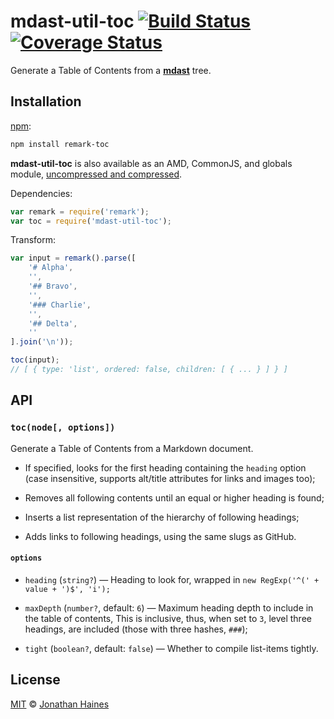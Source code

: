 # mdast-util-toc [![Build Status][build-badge]][build-status] [![Coverage Status][coverage-badge]][coverage-status]

Generate a Table of Contents from a [**mdast**][mdast] tree.

## Installation

[npm][]:

```bash
npm install remark-toc
```

**mdast-util-toc** is also available as an AMD, CommonJS, and globals
module, [uncompressed and compressed][releases].

Dependencies:

```javascript
var remark = require('remark');
var toc = require('mdast-util-toc');
```

Transform:

```javascript
var input = remark().parse([
    '# Alpha',
    '',
    '## Bravo',
    '',
    '### Charlie',
    '',
    '## Delta',
    ''
].join('\n'));

toc(input);
// [ { type: 'list', ordered: false, children: [ { ... } ] } ]
```

## API

### `toc(node[, options])`

Generate a Table of Contents from a Markdown document.

*   If specified, looks for the first heading containing the `heading` option
    (case insensitive, supports alt/title attributes for links and images too);

*   Removes all following contents until an equal or higher heading is found;

*   Inserts a list representation of the hierarchy of following headings;

*   Adds links to following headings, using the same slugs as GitHub.

#### `options`

*   `heading` (`string?`)
    — Heading to look for, wrapped in `new RegExp('^(' + value + ')$', 'i');`

*   `maxDepth` (`number?`, default: `6`)
    — Maximum heading depth to include in the table of contents,
    This is inclusive, thus, when set to `3`, level three headings,
    are included (those with three hashes, `###`);

*   `tight` (`boolean?`, default: `false`)
    — Whether to compile list-items tightly.

## License

[MIT][license] © [Jonathan Haines][author]

<!-- Definitions -->

[build-badge]: https://img.shields.io/travis/BarryThePenguin/mdast-util-toc.svg

[build-status]: https://travis-ci.org/BarryThePenguin/mdast-util-toc

[coverage-badge]: https://img.shields.io/codecov/c/github/BarryThePenguin/mdast-util-toc.svg

[coverage-status]: https://codecov.io/github/BarryThePenguin/mdast-util-toc

[releases]: https://github.com/BarryThePenguin/mdast-util-toc/releases

[license]: LICENSE

[author]: http://barrythepenguin.github.io

[npm]: https://docs.npmjs.com/cli/install

[mdast]: https://github.com/wooorm/mdast
